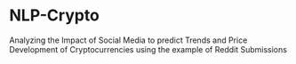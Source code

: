 # NLP-Crypto
Analyzing the Impact of Social Media to predict Trends and Price Development of Cryptocurrencies using the example of Reddit Submissions
